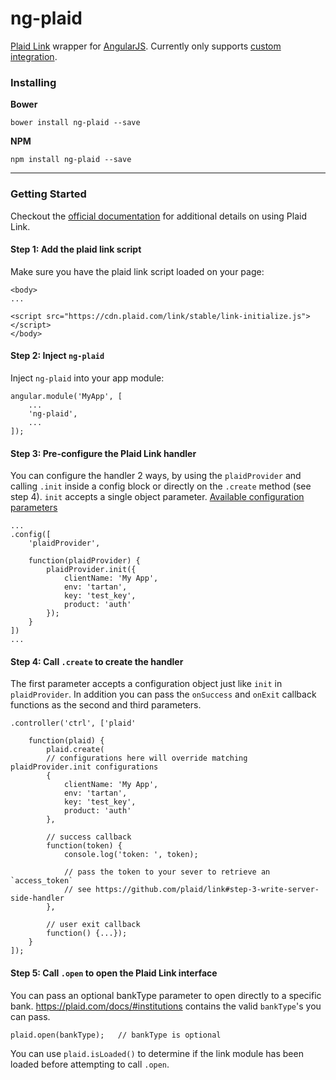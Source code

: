 # ng-plaid

[Plaid Link](https://github.com/plaid/link) wrapper for [AngularJS](https://angularjs.org/). Currently only supports
[custom integration](https://github.com/plaid/link#step-2-custom-integration).




### Installing

**Bower**

`bower install ng-plaid --save`

**NPM**

`npm install ng-plaid --save`

---


### Getting Started

Checkout the [official documentation](https://github.com/plaid/link) for additional details on using Plaid Link.

#### Step 1: Add the plaid link script

Make sure you have the plaid link script loaded on your page:

```
<body>
...

<script src="https://cdn.plaid.com/link/stable/link-initialize.js"></script>
</body>
```


#### Step 2: Inject `ng-plaid`

Inject `ng-plaid` into your app module:

```
angular.module('MyApp', [
    ...
    'ng-plaid',
    ...
]);
```


#### Step 3: Pre-configure the Plaid Link handler

You can configure the handler 2 ways, by using the `plaidProvider` and calling `.init` inside a config block or
directly on the `.create` method (see step 4). `init` accepts a single object parameter.
[Available configuration parameters](https://github.com/plaid/link#custom-integration)

```
...
.config([
    'plaidProvider',

    function(plaidProvider) {
        plaidProvider.init({
            clientName: 'My App',
            env: 'tartan',
            key: 'test_key',
            product: 'auth'
        });
    }
])
...
```


#### Step 4: Call `.create` to create the handler
The first parameter accepts a configuration object just like `init` in `plaidProvider`. In addition you can pass the
`onSuccess` and `onExit` callback functions as the second and third parameters.

```
.controller('ctrl', ['plaid'

    function(plaid) {
        plaid.create(
        // configurations here will override matching plaidProvider.init configurations
        {
            clientName: 'My App',
            env: 'tartan',
            key: 'test_key',
            product: 'auth'
        },

        // success callback
        function(token) {
            console.log('token: ', token);

            // pass the token to your sever to retrieve an `access_token`
            // see https://github.com/plaid/link#step-3-write-server-side-handler
        },

        // user exit callback
        function() {...});
    }
]);
```


#### Step 5: Call `.open` to open the Plaid Link interface

You can pass an optional bankType parameter to open directly to a specific bank.
https://plaid.com/docs/#institutions contains the valid `bankType`'s you can pass.

```
plaid.open(bankType);   // bankType is optional
```

You can use `plaid.isLoaded()` to determine if the link module has been loaded before attempting to call `.open`.
